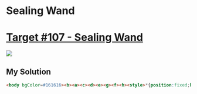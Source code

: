 # Sealing Wand
#  [Target #107 - Sealing Wand](https://cssbattle.dev/play/107)

![](https://cssbattle.dev/targets/107.png)


## My Solution
```HTML
<body bgColor=#161616><b><a><c><d><e><g><f><h><style>*{position:fixed;border-radius:50%}a,g{width:20}a{height:20;border:solid+20px#A22015;top:120;left:170}h,f{width:30;height:30}h{top:125;left:175;border:solid+10px#fff}b,g{background:#E96A23}b{width:60;height:40;top:129;left:220;border-radius:0+50px+6px+0}c,d,e{background:#fff;border-radius:0 0 0 13px;width:55;height:12;left:130;top:132}d{width:35;left:145;top:144}e{width:25;left:160;top:156}f{background:#A22015;top:173;left:185;border-radius:0 0 10px 10px}g{height:100;top:202;left:190;border-radius:0
```

[comment]: <> (## Optimized Solution)

[comment]: <> (```HTML)

[comment]: <> (<style>*{margin:75 50;background:radial-gradient&#40;circle,#eeB850 25px,0,#243D83 75px,0,transparent 125px,#243D83 125px&#41;no-repeat#6592CF}</style>)

[comment]: <> (```)

[comment]: <> (## Concept)

[comment]: <> (- Background)

[comment]: <> (- Radial-gradient)
